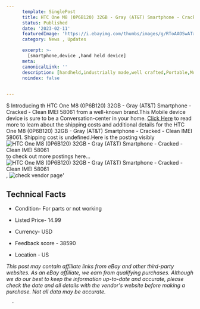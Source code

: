 ```yaml
---
      template: SinglePost
      title: HTC One M8 (0P6B120) 32GB - Gray (AT&T) Smartphone - Cracked - Clean IMEI 58061
      status: Published
      date: '2023-02-11'
      featuredImage: 'https://i.ebayimg.com/thumbs/images/g/RToAAOSwATxiQfon/s-l225.jpg'
      category: News , Updates

      excerpt: >-
        [smartphone,device ,hand held device]
      meta:
      canonicalLink: ''
      description: [handheld,industrially made,well crafted,Portable,Mobile,Compact,Convenient,Lightweight,Maneuverable,Man-portable,Miniature,Carriable,Hand-held,Light,Holdable,Transportable,Mobile device,Pocket-sized,On-the-go,Wireless,Cordless,Compact size,Convenient size, smartphone,device ,hand held device]
      noindex: false
      

---
```

$
      Introducing th HTC One M8 (0P6B120) 32GB - Gray (AT&T) Smartphone - Cracked - Clean IMEI 58061 from a well-known brand.This Mobile device device  is sure to be a Conversation-center in your home. [Click Here](https://www.ebay.com/itm/144609565252?hash=item21ab66da44%3Ag%3ARToAAOSwATxiQfon&mkevt=1&mkcid=1&mkrid=711-53200-19255-0&campid=%253CePNCampaignId%253E&customid=%253CreferenceId%253E&toolid=10049) to read more to learn about the shipping costs and additional details for the HTC One M8 (0P6B120) 32GB - Gray (AT&T) Smartphone - Cracked - Clean IMEI 58061. Shipping cost is undefined.Here is the posting visibly ![HTC One M8 (0P6B120) 32GB - Gray (AT&T) Smartphone - Cracked - Clean IMEI 58061](https://i.ebayimg.com/thumbs/images/g/RToAAOSwATxiQfon/s-l225.jpg) to check out more postings here... ![HTC One M8 (0P6B120) 32GB - Gray (AT&T) Smartphone - Cracked - Clean IMEI 58061](https://i.ebayimg.com/images/g/RToAAOSwATxiQfon/s-l1600.jpg), ![check vendor page](https://origin-galleryplus.ebayimg.com/ws/web/144609565252_2_0_1/225x225.jpg,https://origin-galleryplus.ebayimg.com/ws/web/144609565252_3_0_1/225x225.jpg,https://origin-galleryplus.ebayimg.com/ws/web/144609565252_4_0_1/225x225.jpg,https://origin-galleryplus.ebayimg.com/ws/web/144609565252_5_0_1/225x225.jpg,https://origin-galleryplus.ebayimg.com/ws/web/144609565252_6_0_1/225x225.jpg,https://origin-galleryplus.ebayimg.com/ws/web/144609565252_7_0_1/225x225.jpg,https://origin-galleryplus.ebayimg.com/ws/web/144609565252_8_0_1/225x225.jpg,https://origin-galleryplus.ebayimg.com/ws/web/144609565252_9_0_1/225x225.jpg)'

      

 ## Technical Facts 



     
      

 - Condition- For parts or not working 


      

 - Listed Price- 14.99 


      

 - Currency- USD 


      

 - Feedback score - 38590 


      

 - Location - US 


      
      

 *_This post may contain affiliate links from eBay and other third-party websites. As an eBay affiliate, we earn from qualifying purchases. Although we do our best to keep the information up-to-date and accurate, please check the date and all details with the vendor's website before making a purchase. Not all data may be accurate._*




      -
